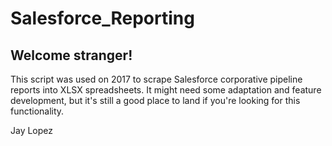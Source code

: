 # Salesforce_Reporting

## Welcome stranger! 

This script was used on 2017 to scrape Salesforce corporative pipeline reports into XLSX spreadsheets. It might need some adaptation and feature development, but it's still a good place to land if you're looking for this functionality. 

Jay Lopez 
